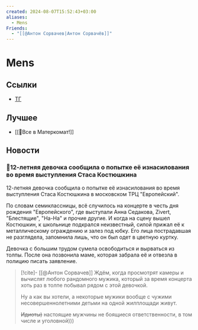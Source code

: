 ```yaml
---
created: 2024-08-07T15:52:43+03:00
aliases:
  - Mens
Friends:
  - "[[@Антон Сорвачев|Антон Сорвачёв]]"
---
```


# Mens

## Ссылки

 - [ТГ](https://t.me/mensfirst)

## Лучшее

 - [[📜Все в Матеркомат!]]

## Новости

### 📰12-летняя девочка сообщила о попытке её изнасилования во время выступления Стаса Костюшкина

12-летняя девочка сообщила о попытке её изнасилования во время выступления Стаса Костюшкина в московском ТРЦ "Европейский". 

По словам семиклассницы, всё случилось на концерте в честь дня рождения "Европейского", где выступали Анна Седакова, Zivert, "Блестящие", "На-На" и прочие другие. И когда на сцену вышел Костюшкин, к школьнице подкрался неизвестный, силой прижал её к металлическому ограждению и залез под юбку. Его лица пострадавшая не разглядела, запомнила лишь, что он был одет в цветную куртку. 

Девочка с большим трудом сумела освободиться и вырваться из толпы. После она позвонила маме, которая забрала её и отвезла в полицию писать заявление.


> [!cite]- [[@Антон Сорвачев]]
> Ждём, когда просмотрят камеры и вычислят любого рандомного мужика, который за время концерта хоть раз в толпе побывал рядом с этой девочкой.
> 
> Ну а как вы хотели, а некоторые  мужики вообще с чужими несовершеннолетними детьми на одной жилплощади живут.
> 
> ~~Идиоты)~~ настоящие мужчины не боящиеся ответственности, в том числе и уголовной)))
